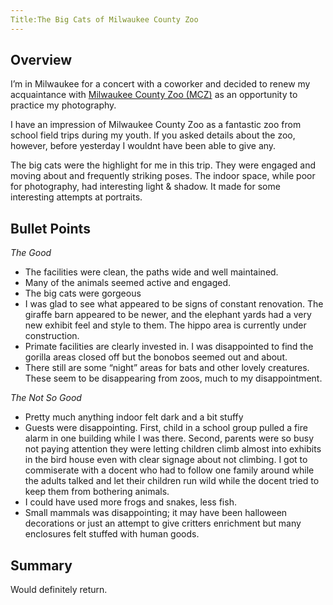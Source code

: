 ```yaml
---
Title:The Big Cats of Milwaukee County Zoo
---
```


## Overview

I’m in Milwaukee for a concert with a coworker and decided to renew my acquaintance with [Milwaukee County Zoo (MCZ)](http://milwaukeezoo.org) as an opportunity to practice my photography. 

I have an impression of Milwaukee County Zoo as a fantastic zoo from school field trips during my youth. If you asked details about the zoo, however, before yesterday I wouldnt have been able to give any. 

The big cats were the highlight for me in this trip. They were engaged and moving about and frequently striking poses. The indoor space, while poor for photography, had interesting light & shadow. It made for some interesting attempts at portraits. 

## Bullet Points

*The Good*
- The facilities were clean, the paths wide and well maintained.
- Many of the animals seemed active and engaged.
- The big cats were gorgeous
- I was glad to see what appeared to be signs of constant renovation. The giraffe barn appeared to be newer, and the elephant yards had a very new exhibit feel and style to them. The hippo area is currently under construction.
- Primate facilities are clearly invested in. I was disappointed to find the gorilla areas closed off but the bonobos seemed out and about. 
- There still are some “night” areas for bats and other lovely creatures. These seem to be disappearing from zoos, much to my disappointment. 


*The Not So Good*
- Pretty much anything indoor felt dark and a bit stuffy
- Guests were disappointing. First, child in a school group pulled a fire alarm in one building while I was there. Second, parents were so busy not paying attention they were letting children climb almost into exhibits in the bird house even with clear signage about not climbing. I got to commiserate with a docent who had to follow one family around while the adults talked and let their children run wild while the docent tried to keep them from bothering animals.
- I could have used more frogs and snakes, less fish.
- Small mammals was disappointing; it may have been halloween decorations or just an attempt to give critters enrichment but many enclosures felt stuffed with human goods.

## Summary

Would definitely return.


